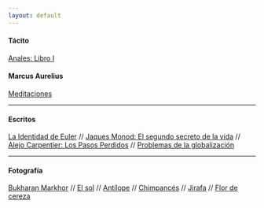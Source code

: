 ```yaml
---
layout: default
---
```


#### Tácito

[Anales: Libro I](/libros/libro-i-anales-tacito.md)<br>

#### Marcus Aurelius

[Meditaciones](/libros/meditacions.md)

---

#### Escritos
[La Identidad de Euler](/blog/la-identidad-de-euler.md)
//
[Jaques Monod: El segundo secreto de la vida](/blog/Jaques_Monod.html)
//
[Alejo Carpentier: Los Pasos Perdidos](/blog/Alejo_Carpentier.md)
//
[Problemas de la globalización](/blog/problemas-de-la-globalizacion.md)

---

#### Fotografía
[Bukharan Markhor](/assets/gallery/Bukharan_markhor.jpg)
//
[El sol](/assets/gallery/El_sol.jpg)
//
[Antílope](/assets/gallery/Antílope.jpg)
//
[Chimpancés](/assets/gallery/chimps.jpg)
//
[Jirafa](/assets/gallery/jirafa.jpg)
//
[Flor de cereza](/assets/gallery/flor_de_cereza.jpg)

